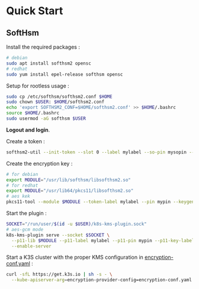 # Quick Start

## SoftHsm

Install the required packages :

```sh
# debian
sudo apt install softhsm2 opensc
# redhat
sudo yum install epel-release softhsm opensc
```

Setup for rootless usage :

```sh
sudo cp /etc/softhsm/softhsm2.conf $HOME
sudo chown $USER: $HOME/softhsm2.conf
echo 'export SOFTHSM2_CONF=$HOME/softhsm2.conf' >> $HOME/.bashrc
source $HOME/.bashrc
sudo usermod -aG softhsm $USER
```

**Logout and login**.

Create a token :

```sh
softhsm2-util --init-token --slot 0 --label mylabel --so-pin mysopin --pin mypin
```

Create the encryption key :

```sh
# for debian
export MODULE="/usr/lib/softhsm/libsofthsm2.so"
# for redhat
export MODULE="/usr/lib64/pkcs11/libsofthsm2.so"
# aes kek
pkcs11-tool --module $MODULE --token-label mylabel --pin mypin --keygen --key-type aes:16 --label aes0
```

Start the plugin :

```sh
SOCKET="/run/user/$(id -u $USER)/k8s-kms-plugin.sock"
# aes-gcm mode
k8s-kms-plugin serve --socket $SOCKET \
  --p11-lib $MODULE --p11-label mylabel --p11-pin mypin --p11-key-label aes0 \
  --enable-server
```

Start a K3S cluster with the proper KMS configuration in [encryption-conf.yaml](k8s/encryption-conf.yaml) :

```sh
curl -sfL https://get.k3s.io | sh -s - \
  --kube-apiserver-arg=encryption-provider-config=encryption-conf.yaml
```
